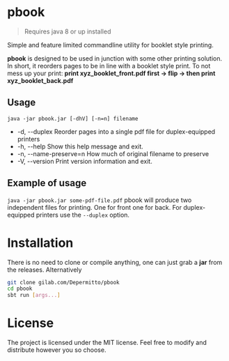 # pbook
> Requires java 8 or up installed

Simple and feature limited commandline utility for booklet style printing.

**pbook** is designed to be used in junction with some other printing solution. In short, it reorders pages to be in line with a booklet style print. To not mess up your print: **print xyz_booklet_front.pdf first -> flip -> then print xyz_booklet_back.pdf**

## Usage
`java -jar pbook.jar [-dhV] [-n=n] filename`
*  -d, --duplex            Reorder pages into a single pdf file for duplex-equipped printers
*  -h, --help              Show this help message and exit.
*  -n, --name-preserve=n   How much of original filename to preserve
*  -V, --version           Print version information and exit.


## Example of usage
`java -jar pbook.jar some-pdf-file.pdf`
pbook will produce two independent files for printing. One for front one for back. For duplex-equipped printers use the `--duplex` option.

# Installation
There is no need to clone or compile anything, one can just grab a **jar** from the releases. Alternatively
```bash
git clone gilab.com/Depermitto/pbook
cd pbook
sbt run [args...]
```

# License
The project is licensed under the MIT license. Feel free to modify and distribute however you so choose.
